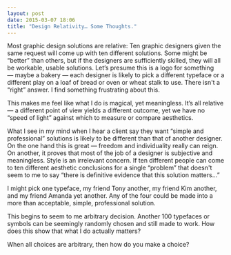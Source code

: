 ```yaml
---
layout: post
date: 2015-03-07 18:06
title: "Design Relativity… Some Thoughts."
---
```


Most graphic design solutions are relative: Ten graphic designers given the same request will come up with ten different solutions. Some might be “better” than others, but if the designers are sufficiently skilled, they will all be workable, usable solutions. Let’s presume this is a logo for something — maybe a bakery — each designer is likely to pick a different typeface or a different play on a loaf of bread or oven or wheat stalk to use. There isn't a “right” answer. I find something frustrating about this. 

This makes me feel like what I do is magical, yet meaningless. It’s all relative — a different point of view yields a different outcome, yet we have no “speed of light” against which to measure or compare aesthetics.

What I see in my mind when I hear a client say they want “simple and professional” solutions is likely to be different than that of another designer. On the one hand this is great — freedom and individuality really can reign. On another, it proves that most of the job of a designer is subjective and meaningless. Style is an irrelevant concern. If ten different people can come to ten different aesthetic conclusions for a single “problem” that doesn't seem to me to say “there is definitive evidence that this solution matters…” 

I might pick one typeface, my friend Tony another, my friend Kim another, and my friend Amanda yet another. Any of the four could be made into a more than acceptable, simple, professional solution.

This begins to seem to me arbitrary decision. Another 100 typefaces or symbols can be seemingly randomly chosen and still made to work. How does this show that what I do actually matters? 

When all choices are arbitrary, then how do you make a choice?

